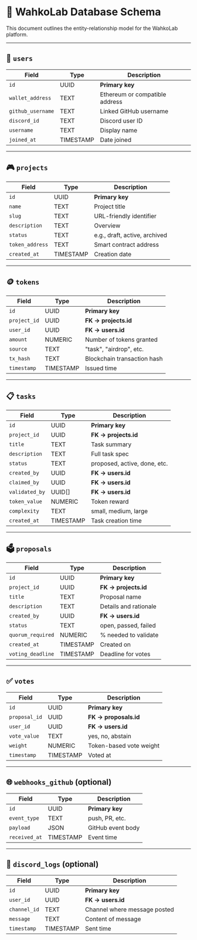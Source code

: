 
# 📘 WahkoLab Database Schema

This document outlines the entity-relationship model for the WahkoLab platform.

---

## 🧑 `users`
| Field | Type | Description |
|-------|------|-------------|
| `id` | UUID | **Primary key** |
| `wallet_address` | TEXT | Ethereum or compatible address |
| `github_username` | TEXT | Linked GitHub username |
| `discord_id` | TEXT | Discord user ID |
| `username` | TEXT | Display name |
| `joined_at` | TIMESTAMP | Date joined |

---

## 🎮 `projects`
| Field | Type | Description |
|-------|------|-------------|
| `id` | UUID | **Primary key** |
| `name` | TEXT | Project title |
| `slug` | TEXT | URL-friendly identifier |
| `description` | TEXT | Overview |
| `status` | TEXT | e.g., draft, active, archived |
| `token_address` | TEXT | Smart contract address |
| `created_at` | TIMESTAMP | Creation date |

---

## 🪙 `tokens`
| Field | Type | Description |
|-------|------|-------------|
| `id` | UUID | **Primary key** |
| `project_id` | UUID | **FK → projects.id** |
| `user_id` | UUID | **FK → users.id** |
| `amount` | NUMERIC | Number of tokens granted |
| `source` | TEXT | "task", "airdrop", etc. |
| `tx_hash` | TEXT | Blockchain transaction hash |
| `timestamp` | TIMESTAMP | Issued time |

---

## 📋 `tasks`
| Field | Type | Description |
|-------|------|-------------|
| `id` | UUID | **Primary key** |
| `project_id` | UUID | **FK → projects.id** |
| `title` | TEXT | Task summary |
| `description` | TEXT | Full task spec |
| `status` | TEXT | proposed, active, done, etc. |
| `created_by` | UUID | **FK → users.id** |
| `claimed_by` | UUID | **FK → users.id** |
| `validated_by` | UUID[] | **FK → users.id** |
| `token_value` | NUMERIC | Token reward |
| `complexity` | TEXT | small, medium, large |
| `created_at` | TIMESTAMP | Task creation time |

---

## 🗳️ `proposals`
| Field | Type | Description |
|-------|------|-------------|
| `id` | UUID | **Primary key** |
| `project_id` | UUID | **FK → projects.id** |
| `title` | TEXT | Proposal name |
| `description` | TEXT | Details and rationale |
| `created_by` | UUID | **FK → users.id** |
| `status` | TEXT | open, passed, failed |
| `quorum_required` | NUMERIC | % needed to validate |
| `created_at` | TIMESTAMP | Created on |
| `voting_deadline` | TIMESTAMP | Deadline for votes |

---

## ✅ `votes`
| Field | Type | Description |
|-------|------|-------------|
| `id` | UUID | **Primary key** |
| `proposal_id` | UUID | **FK → proposals.id** |
| `user_id` | UUID | **FK → users.id** |
| `vote_value` | TEXT | yes, no, abstain |
| `weight` | NUMERIC | Token-based vote weight |
| `timestamp` | TIMESTAMP | Voted at |

---

## 🌐 `webhooks_github` (optional)
| Field | Type | Description |
|-------|------|-------------|
| `id` | UUID | **Primary key** |
| `event_type` | TEXT | push, PR, etc. |
| `payload` | JSON | GitHub event body |
| `received_at` | TIMESTAMP | Event time |

---

## 💬 `discord_logs` (optional)
| Field | Type | Description |
|-------|------|-------------|
| `id` | UUID | **Primary key** |
| `user_id` | UUID | **FK → users.id** |
| `channel_id` | TEXT | Channel where message posted |
| `message` | TEXT | Content of message |
| `timestamp` | TIMESTAMP | Sent time |
